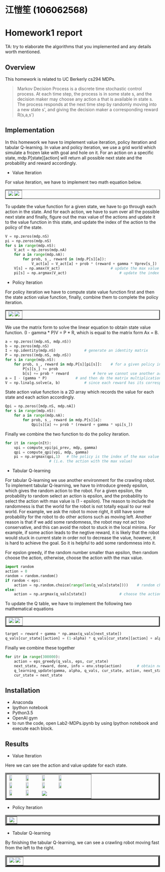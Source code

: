 # 江愷笙 <span style="color:black">(106062568)</span>

# Homework1 report

TA: try to elaborate the algorithms that you implemented and any details worth mentioned.

## Overview
This homework is related to UC Berkerly cs294 MDPs.

> Markov Decision Process is a discrete time stochastic control process. At each time step, the process is in some state s, and the decision maker may choose any action a that is available in state s. The process responds at the next time step by randomly moving into a new state s', and giving the decision maker a corresponding reward R(s,a,s')

## Implementation
In this homework we have to implement value iteration, policy iteration and tabular Q-learning. In value and policy iteration, we use a grid world which simulate a frozen lake with goal and hole on it. For an action on a specific state, mdp.P[state][action] will return all possible next state and the probability and reward accordingly.
* Value Iteration

For value iteration, we have to implement two math equation below.

<table border=1>
<tr>
<td>
<img src="https://raw.githubusercontent.com/petersci/homework2-MDPs/master/imgs/value_1.PNG"/>
<img src="imgs/value_2.PNG"/>
</td>
</tr>
</table>
To update the value function for a given state, we have to go through each action in the state. And for each action, we have to sum over all the possible next state and finally, figure out the max value of the actions and update it to the value function in this state, and update the index of the action to the policy of the state.

```python
V = np.zeros(mdp.nS)
pi = np.zeros(mdp.nS)
for s in range(mdp.nS):
    V_act = np.zeros(mdp.nA)
    for a in range(mdp.nA):
        for prob, s_, reward in (mdp.P[s][a]):
            V_act[a] = V_act[a] + prob * (reward + gamma * Vprev[s_])	# sum over all the possible next state
    V[s] = np.amax(V_act)						# update the max value of the action to the value function
    pi[s] = np.argmax(V_act)						# update the index of this action to the policy
```

* Policy Iteration

For policy iteration we have to compute state value function first and then the state action value function, finally, combine them to complete the policy iteration.

<table border=2>
<tr>
<td>
<img src="imgs/policy_1.PNG"/>
<img src="imgs/policy_2.PNG"/>
</td>
</tr>
</table>
We use the matrix form to solve the linear equation to obtain state value function. (I - gamma * P)V = P * R, which is equal to the matrix form Ax = B.

```python
a = np.zeros((mdp.nS, mdp.nS)) 
b = np.zeros(mdp.nS)
I = np.identity(mdp.nS)				# generate an identity matrix
P = np.zeros((mdp.nS, mdp.nS))
for s in range(mdp.nS):
    for prob, s_, reward in mdp.P[s][pi[s]]:	# for a given policy in the state
        P[s][s_] += prob
        b[s] += prob * reward			# here we cannot use another array R to sum over all the reward
a = I - (gamma * P)				# and then do the matrix multiplication P*R
V = np.linalg.solve(a, b)			# since each reward has its corresponding probability
```

State action value function is a 2D array which records the value for each state and each action accordingly.

```python
Qpi = np.zeros([mdp.nS, mdp.nA])
for s in range(mdp.nS):
    for a in range(mdp.nA):
        for prob, s_, reward in mdp.P[s][a]:
            Qpi[s][a] += prob * (reward + gamma * vpi[s_])
```

Finally we combine the two function to do the policy iteration.

```python
for it in range(nIt):
    vpi = compute_vpi(pi_prev, mdp, gamma)
    qpi = compute_qpi(vpi, mdp, gamma)
    pi = np.argmax(qpi,1)	# the policy is the index of the max value for each state 
    				# (i.e. the action with the max value)
```

* Tabular Q-learning

For tabular Q-learning we use another environment for the crawling robot.
To implement tabular Q-learning, we have to introduce greedy epsilon, which gives the random action to the robot. For a given epsilon, the probability to random select an action is epsilon, and the probability to select the action with max value is (1 - epsilon). The reason to include the randomness is that the world for the robot is not totally equal to our real world. For example, we ask the robot to move right, it still have some probability for the robot to do other actions such as moving left. Another reason is that if we add some randomness, the robot may not act too conservative, and this can avoid the robot to stuck in the local minima. For example, if some action leads to the negtive reward, it is likely that the robot would stuck in current state in order not to decrease the value, however, it is hard to achieve the goal. So it is helpful to add some randomness into it.

For epslon greedy, if the random number smaller than epsilon, then random choose the action, otherwise, choose the action with the max value.

```python
import random
action = 0
random = random.random()
if random < eps:
    action = np.random.choice(range(len(q_vals[state])))	# random choose the action
else:
    action = np.argmax(q_vals[state])				# choose the action with the max value
```
To update the Q table, we have to implement the following two mathematical equations

<table border=3>
<tr>
<td>
<img src="imgs/Q-learning_1.PNG"/>
<img src="imgs/Q-learning_2.PNG"/>
</td>
</tr>
</table>

```python
target = reward + gamma * np.amax(q_vals[next_state])
q_vals[cur_state][action] = (1-alpha) * q_vals[cur_state][action] + alpha * target
```

Finally we combine these together

```python
for itr in range(300000):
    action = eps_greedy(q_vals, eps, cur_state)
    next_state, reward, done, info = env.step(action)		# obtain next_state and reward from the environment
    q_learning_update(gamma, alpha, q_vals, cur_state, action, next_state, reward)
    cur_state = next_state
```

## Installation
* Anaconda
* Ipython notebook
* Python3.5
* OpenAI gym
* to run the code, open Lab2-MDPs.ipynb by using Ipython notebook and execute each block.

## Results
* Value Iteration

Here we can see the action and value update for each state.

<table border=4>
<tr>
<td>
<img src="imgs/VI_1.PNG" width="19%"/>
<img src="imgs/VI_2.PNG" width="19%"/>
<img src="imgs/VI_3.PNG" width="19%"/>
<img src="imgs/VI_4.PNG" width="19%"/>
<img src="imgs/VI_5.PNG" width="19%"/>
<img src="imgs/VI_6.PNG" width="19%"/>
<img src="imgs/VI_7.PNG" width="19%"/>
<img src="imgs/VI_8.PNG" width="19%"/>
<img src="imgs/VI_9.PNG" width="19%"/>
<img src="imgs/VI_10.PNG" width="19%"/>
<img src="imgs/VI_plot.PNG"/>
</td>
</tr>
</table>

* Policy Iteration

<table border=5>
<tr>
<td>
<img src="imgs/PI_plot.PNG"/>
</td>
</tr>
</table>

* Tabular Q-learning

By finishing the tabular Q-learning, we can see a crawling robot moving fast from the left to the right.

<table border=5>
<tr>
<td>
<img src="imgs/Q_1.PNG"/>
<img src="imgs/Q_2.PNG"/>
</td>
</tr>
</table>
